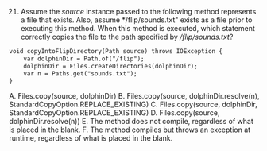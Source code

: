 21. Assume the *source* instance passed to the following method represents a file that exists.
Also, assume */flip/sounds.txt" exists as a file prior to executing this method.
When this method is executed, which statement correctly copies the file to the path specified by */flip/sounds.txt*?

```markdown
void copyIntoFlipDirectory(Path source) throws IOException {
    var dolphinDir = Path.of("/flip");
    dolphinDir = Files.createDirectories(dolphinDir);
    var n = Paths.get("sounds.txt");
}
```

A. Files.copy(source, dolphinDir)
B. Files.copy(source, dolphinDir.resolve(n), StandardCopyOption.REPLACE_EXISTING)
C. Files.copy(source, dolphinDir, StandardCopyOption.REPLACE_EXISTING)
D. Files.copy(source, dolphinDir.resolve(n))
E. The method does not compile, regardless of what is placed in the blank.
F. The method compiles but throws an exception at runtime, regardless of what is placed in the blank.